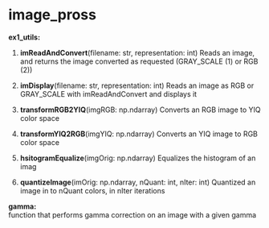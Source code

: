 # image_pross

**ex1_utils:**
1. **imReadAndConvert**(filename: str, representation: int)
   Reads an image, and returns the image converted as requested (GRAY_SCALE (1) or RGB (2))
   
2. **imDisplay**(filename: str, representation: int)
    Reads an image as RGB or GRAY_SCALE with imReadAndConvert and displays it
    
3. **transformRGB2YIQ**(imgRGB: np.ndarray)
    Converts an RGB image to YIQ color space
    
4. **transformYIQ2RGB**(imgYIQ: np.ndarray)
   Converts an YIQ image to RGB color space
   
5. **hsitogramEqualize**(imgOrig: np.ndarray)
    Equalizes the histogram of an imag
    
6. **quantizeImage**(imOrig: np.ndarray, nQuant: int, nIter: int)
    Quantized an image in to nQuant colors, in nIter iterations
    
    
**gamma:**    
function that performs gamma correction on an image with a given gamma
